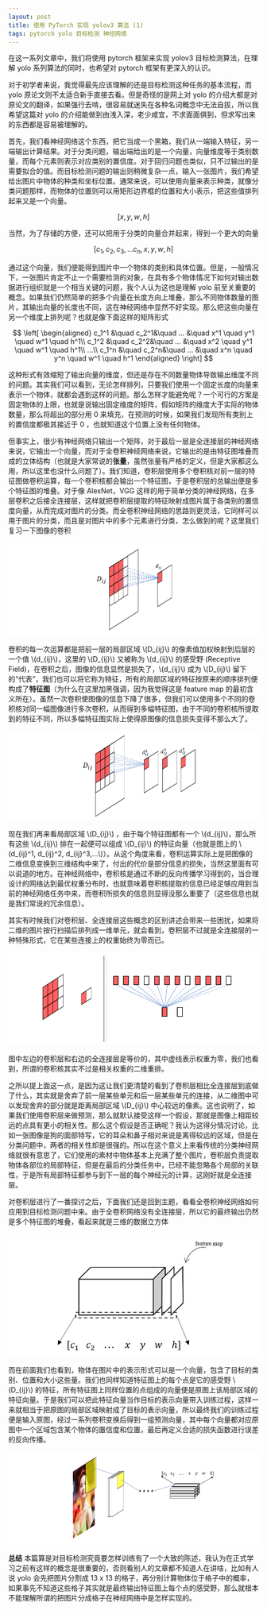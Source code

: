 ```yaml
---
layout: post
title: 使用 PyTorch 实现 yolov3 算法 (1)
tags: pytorch yolo 目标检测 神经网络
---
```


在这一系列文章中，我们将使用 pytorch 框架来实现 yolov3 目标检测算法，在理解 yolo 系列算法的同时，也希望对 pytorch 框架有更深入的认识。

对于初学者来说，我觉得最先应该理解的还是目标检测这种任务的基本流程，而 yolo 原论文则不太适合新手直接去看。但是奇怪的是网上对 yolo 的介绍大都是对原论文的翻译，如果强行去啃，很容易就迷失在各种名词概念中无法自拔，所以我希望这篇对 yolo 的介绍能做到由浅入深，老少咸宜，不求面面俱到，但求写出来的东西都是容易被理解的。

首先，我们看神经网络这个东西，把它当成一个黑箱，我们从一端输入特征，另一端输出计算结果。对于分类问题，输出端给出的是一个向量，向量维度等于类别数量，而每个元素则表示对应类别的置信度。对于回归问题也类似，只不过输出的是需要拟合的值。而目标检测问题的输出则稍微复杂一点，输入一张图片，我们希望给出图片中物体的种类和坐标位置。通常来说，可以使用向量来表示种类，就像分类问题那样，而物体的位置则可以用矩形边界框的位置和大小表示，把这些值排列起来又是一个向量。

$$
    [x, y, w, h]
    $$

当然，为了存储的方便，还可以把用于分类的向量合并起来，得到一个更大的向量

$$
    [c_1, c_2, c_3, ... c_n, x, y, w, h]
    $$

通过这个向量，我们便能得到图片中一个物体的类别和具体位置。但是，一般情况下，一张图片肯定不止一个需要检测的对象，在具有多个物体情况下如何对输出数据进行组织就是一个相当关键的问题，我个人认为这也是理解 yolo 前至关重要的概念。如果我们仍然简单的把多个向量在长度方向上堆叠，那么不同物体数量的图片，其输出向量的长度也不同，这在神经网络中显然不好实现。那么把这些向量在另一个维度上排列呢？也就是像下面这样的矩阵形式

$$
    \left[
        \begin{aligned}
        c_1^1 &\quad c_2^1&\quad ... &\quad x^1 \quad y^1 \quad w^1 \quad h^1\\
        c_1^2 &\quad c_2^2&\quad ... &\quad x^2 \quad y^1 \quad w^1 \quad h^1\\
        ...\\
        c_1^n &\quad c_2^n&\quad ... &\quad x^n \quad y^n \quad w^1 \quad h^1
        \end{aligned}
        \right]
    $$

这种形式有效缩短了输出向量的维度，但还是存在不同数量物体导致输出维度不同的问题。其实我们可以看到，无论怎样排列，只要我们使用一个固定长度的向量来表示一个物体，就都会遇到这样的问题。那么怎样才能避免呢？一个可行的方案是固定物体的上限，也就是说输出固定维度的矩阵，假如矩阵的维度大于实际的物体数量，那么将超出的部分用 0 来填充，在预测的时候，如果我们发现所有类别上的置信度都极其接近于 0 ，也就知道这个位置上没有任何物体。

但事实上，很少有神经网络只输出一个矩阵，对于最后一层是全连接层的神经网络来说，它输出一个向量，而对于全卷积神经网络来说，它输出的是由特征图堆叠而成的立体结构（也就是大家常说的**张量**，虽然张量有严格的定义，但是大家都这么用，所以这里也没什么问题了）。我们知道，卷积层使用多个卷积核对前一层的特征图做卷积运算，每一个卷积核都会输出一个特征图，于是卷积层的总输出便是多个特征图的堆叠。对于像 AlexNet，VGG 这样的用于简单分类的神经网络，在多层卷积之后接全连接层，这样就把卷积层提取的特征映射成图片属于各类别的置信度向量，从而完成对图片的分类。而全卷积神经网络的思路则更灵活，它同样可以用于图片的分类，而且是对图片中的多个元素进行分类，怎么做到的呢？这里我们复习一下图像的卷积

![](/resources/2019-08-26-yolov3-implementation-using-pytorch/conv.png)

卷积的每一次运算都是把前一层的局部区域 \\(D_{ij}\\) 的像素值加权映射到后层的一个值 \\(d_{ij}\\)，这里的 \\(D_{ij}\\) 又被称为 \\(d_{ij}\\) 的感受野 (Receptive Field)，在卷积之后，图像的信息显然是损失了，\\(d_{ij}\\) 成为 \\(D_{ij}\\) 留下的“代表”，我们也可以将它称为特征，所有的局部区域的特征按原来的顺序排列便构成了**特征图**（为什么在这里加黑强调，因为我觉得这是 feature map 的最初含义所在）。虽然一次卷积使图像的信息下降了很多，但我们可以使用多个不同的卷积核对同一幅图像进行多次卷积，从而得到多幅特征图，由于不同的卷积核所提取到的特征不同，所以多幅特征图实际上使得原图像的信息损失变得不那么大了。

![](/resources/2019-08-26-yolov3-implementation-using-pytorch/conv_multi.png)

现在我们再来看局部区域 \\(D_{ij}\\) ，由于每个特征图都有一个 \\(d_{ij}\\)，那么所有这些 \\(d_{ij}\\) 排在一起便可以组成 \\(D_{ij}\\) 的特征向量（也就是图上的 \\(d_{ij}^1, d_{ij}^2, d_{ij}^3,...\\)）。从这个角度来看，卷积运算实际上是把图像的二维信息变换到三维结构中来了，付出的代价是部分信息的损失，当然这里面有可以说道的地方。在神经网络中，卷积核是通过不断的反向传播学习得到的，当合理设计的网络达到最优权重分布时，也就意味着卷积核提取的信息已经足够应用到当前的神经网络任务中来，而卷积所损失的信息则显得没那么重要了（这些信息也就是我们常说的冗余信息）。

其实有时候我们对卷积层、全连接层这些概念的区别讲述会带来一些困扰，如果将二维的图片按行扫描后排列成一维单元，就会看到，卷积层不过就是全连接层的一种特殊形式，它在某些连接上的权重始终为零而已。

![](/resources/2019-08-26-yolov3-implementation-using-pytorch/equality.png)

图中左边的卷积层和右边的全连接层是等价的，其中虚线表示权重为零，我们也看到，所谓的卷积核其实不过是相关权重的二维重排。

之所以提上面这一点，是因为这让我们更清楚的看到了卷积层相比全连接层到底做了什么，其实就是舍弃了前一层某些单元和后一层某些单元的连接，从二维图中可以发现舍弃的部分就是距离局部区域 \\(D_{ij}\\) 中心较远的像素。这也说明了，如果我们使用卷积层来做预测，那么就默认接受这样一个假设，那就是图像上相距较远的点具有更小的相关性。那么这个假设是否正确呢？我认为这得分情况讨论，比如一张图像是狗的面部特写，它的耳朵和鼻子相对来说是离得较远的区域，但是在分类问题中，两者的相关性却是很强的。所以在这个意义上来看传统的分类神经网络就很有意思了，它们使用的素材中物体基本上充满了整个图片，卷积层负责提取物体各部位的局部特征，但是在最后的分类任务中，已经不能忽略各个局部的关联性，于是所有局部特征都参与到下一层的每个神经元的计算，这刚好就是全连接层。

对卷积层进行了一番探讨之后，下面我们还是回到主题，看看全卷积神经网络如何应用到目标检测问题中来。由于全卷积网络没有全连接层，所以它的最终输出仍然是多个特征图的堆叠，看起来就是三维的数据立方体

![](/resources/2019-08-26-yolov3-implementation-using-pytorch/data_matrix.png)
    
而在前面我们也看到，物体在图片中的表示形式可以是一个向量，包含了目标的类别、位置和大小这些量。我们也同样知道特征图上的每个点是它的感受野 \\(D_{ij}\\) 的特征，所有特征图上同样位置的点组成的向量便是原图上该局部区域的特征向量。于是我们可以把此特征向量当作目标的表示向量带入训练过程，这样一来就相当于把原图的局部区域映射成了目标的表示向量，所以最终我们的训练过程便是输入原图，经过一系列卷积变换后得到一组预测向量，其中每个向量都对应原图中一个区域包含某个物体的置信度和位置，最后再定义合适的损失函数进行误差的反向传播。

![](/resources/2019-08-26-yolov3-implementation-using-pytorch/conv_net.png)

**总结** 
本篇算是对目标检测究竟要怎样训练有了一个大致的陈述，我认为在正式学习之前有这样的概念是很重要的，否则看别人的文章都不知道人在讲啥，比如有人说 yolo 会先把图片分割成 13 x 13 的格子，再分别计算物体位于格子中的概率，如果事先不知道这些格子其实就是最终输出特征图上每个点的感受野，那么就根本不能理解所谓的把图片分成格子在神经网络中是怎样实现的。

